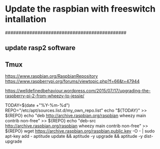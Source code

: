 # Update the raspbian with freeswitch intallation
#############################################
## update rasp2 software
## Tmux

https://www.raspbian.org/RaspbianRepository
https://www.raspberrypi.org/forums/viewtopic.php?f=66&t=47944

https://welldefinedbehaviour.wordpress.com/2015/07/17/upgrading-the-raspberry-pi-2-from-wheezy-to-jessie/

TODAY=$(date +"%Y-%m-%d")
REPO="/etc/apt/sources.list.d/my_own_repo.list"
echo "${TODAY}" >> ${REPO}
echo "deb http://archive.raspbian.org/raspbian wheezy main contrib non-free" >> ${REPO}
echo "deb-src http://archive.raspbian.org/raspbian wheezy main contrib non-free" >> ${REPO}
wget https://archive.raspbian.org/raspbian.public.key -O - | sudo apt-key add -
aptitude update && aptitude -y upgrade && aptitude -y dist-upgrade

